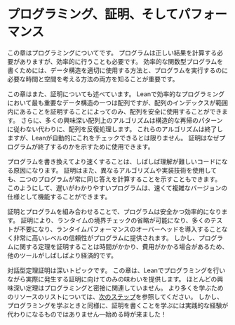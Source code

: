 # プログラミング、証明、そしてパフォーマンス

この章はプログラミングについてです。
プログラムは正しい結果を計算する必要がありますが、効率的に行うことも必要です。
効率的な関数型プログラムを書くためには、データ構造を適切に使用する方法と、プログラムを実行するのに必要な時間と空間を考える方法の両方を知ることが重要です。

この章はまた、証明についても述べています。
Leanで効率的なプログラミングにおいて最も重要なデータ構造の一つは配列ですが、配列のインデックスが範囲内にあることを証明することによってのみ、配列を安全に使用することができます。
さらに、多くの興味深い配列上のアルゴリズムは構造的な再帰のパターンに従わない代わりに、配列を反復処理します。
これらのアルゴリズムは終了しますが、Leanが自動的にこれをチェックできるとは限りません。
証明はなぜプログラムが終了するのかを示すために使用できます。

プログラムを書き換えてより速くすることは、しばしば理解が難しいコードになる原因になります。
証明はまた、異なるアルゴリズムや実装技術を使用しても、二つのプログラムが常に同じ答えを計算することを示すこともできます。
このようにして、遅いがわかりやすいプログラムは、速くて複雑なバージョンの仕様として機能することができます。

証明とプログラムを組み合わせることで、プログラムは安全かつ効率的になります。
証明により、ランタイムの境界チェックの省略が可能になり、多くのテストが不要になり、ランタイムパフォーマンスのオーバーヘッドを導入することなく非常に高いレベルの信頼性がプログラムに提供されます。
しかし、プログラムに関する定理を証明することは時間がかかり、費用がかかる場合があるため、他のツールがしばしばより経済的です。

対話型定理証明は深いトピックです。
この章は、Leanでプログラミングを行いながら実際に発生する証明に向けてのみの味わいを提供します。
ほとんどの興味深い定理はプログラミングと密接に関連していません。
より多くを学ぶためのリソースのリストについては、[次のステップ](next-steps.md)を参照してください。
しかし、プログラミングを学ぶときと同様に、証明を書くことを学ぶには実践的な経験が代わりになるものではありません—始める時が来ました！